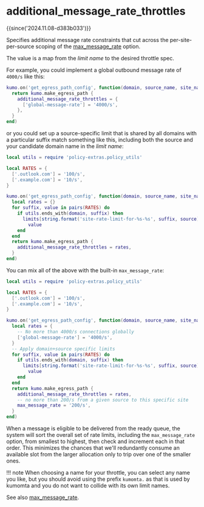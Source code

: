 # additional_message_rate_throttles

{{since('2024.11.08-d383b033')}}

Specifies additional message rate constraints that cut across the
per-site-per-source scoping of the [max_message_rate](max_message_rate.md)
option.

The value is a map from the *limit name* to the desired throttle spec.

For example, you could implement a global outbound message rate of `4000/s`
like this:

```lua
kumo.on('get_egress_path_config', function(domain, source_name, site_name)
  return kumo.make_egress_path {
    additional_message_rate_throttles = {
      ['global-message-rate'] = '4000/s',
    },
  }
end)
```

or you could set up a source-specific limit that is shared by all
domains with a particular suffix match something like this, including both
the source and your candidate domain name in the *limit name*:

```lua
local utils = require 'policy-extras.policy_utils'

local RATES = {
  ['.outlook.com'] = '100/s',
  ['.example.com'] = '10/s',
}

kumo.on('get_egress_path_config', function(domain, source_name, site_name)
  local rates = {}
  for suffix, value in pairs(RATES) do
    if utils.ends_with(domain, suffix) then
      limits[string.format('site-rate-limit-for-%s-%s', suffix, source)] =
        value
    end
  end
  return kumo.make_egress_path {
    additional_message_rate_throttles = rates,
  }
end)
```

You can mix all of the above with the built-in `max_message_rate`:

```lua
local utils = require 'policy-extras.policy_utils'

local RATES = {
  ['.outlook.com'] = '100/s',
  ['.example.com'] = '10/s',
}

kumo.on('get_egress_path_config', function(domain, source_name, site_name)
  local rates = {
    -- No more than 4000/s connections globally
    ['global-message-rate'] = '4000/s',
  }
  -- Apply domain+source specific limits
  for suffix, value in pairs(RATES) do
    if utils.ends_with(domain, suffix) then
      limits[string.format('site-rate-limit-for-%s-%s', suffix, source)] =
        value
    end
  end
  return kumo.make_egress_path {
    additional_message_rate_throttles = rates,
    -- no more than 200/s from a given source to this specific site
    max_message_rate = '200/s',
  }
end)
```

When a message is eligible to be delivered from the ready queue, the system
will sort the overall set of rate limits, including the `max_message_rate`
option, from smallest to highest, then check and increment each in that order.
This minimizes the chances that we'll redundantly consume an available slot
from the larger allocation only to trip over one of the smaller ones.

!!! note
    When choosing a name for your throttle, you can select any name you like,
    but you should avoid using the prefix `kumomta.` as that is used by kumomta
    and you do not want to collide with its own limit names.

See also [max_message_rate](max_message_rate.md).

